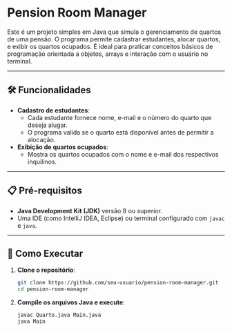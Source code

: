 # Pension Room Manager

Este é um projeto simples em Java que simula o gerenciamento de quartos de uma pensão. O programa permite cadastrar estudantes, alocar quartos, e exibir os quartos ocupados. É ideal para praticar conceitos básicos de programação orientada a objetos, arrays e interação com o usuário no terminal.

---

## 🛠️ Funcionalidades

- **Cadastro de estudantes**:
  - Cada estudante fornece nome, e-mail e o número do quarto que deseja alugar.
  - O programa valida se o quarto está disponível antes de permitir a alocação.
- **Exibição de quartos ocupados**:
  - Mostra os quartos ocupados com o nome e e-mail dos respectivos inquilinos.

---

## 📋 Pré-requisitos

- **Java Development Kit (JDK)** versão 8 ou superior.
- Uma IDE (como IntelliJ IDEA, Eclipse) ou terminal configurado com `javac` e `java`.

---

## 🚀 Como Executar

1. **Clone o repositório**:
   ```bash
   git clone https://github.com/seu-usuario/pension-room-manager.git
   cd pension-room-manager

2. **Compile os arquivos Java e execute**:
   ```bash
   javac Quarto.java Main.java
   java Main
